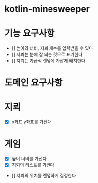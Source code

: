 # kotlin-minesweeper

# 기능 요구사항
- [] 높이와 너비, 지뢰 개수를 입력받을 수 있다
- [] 지뢰는 눈에 잘 띄는 것으로 표기한다
- [] 지뢰는 가급적 랜덤에 가깝게 배치한다

# 도메인 요구사항

# 지뢰
- [x] x좌표 y좌표를 가진다

# 게임
- [x] 높이 너비를 가진다
- [x] 지뢰의 리스트를 가진다
- [] 지뢰의 위치를 랜덤하게 결정한다